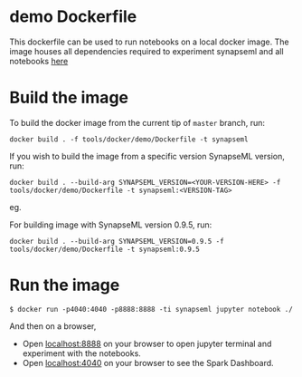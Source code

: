 # demo Dockerfile
This dockerfile can be used to run notebooks on a local docker image. The image houses all dependencies required to experiment synapseml and all notebooks [here](https://github.com/microsoft/SynapseML/tree/master/notebooks/features)

# Build the image
To build the docker image from the current tip of `master` branch, run:

```
docker build . -f tools/docker/demo/Dockerfile -t synapseml
```

If you wish to build the image from a specific version SynapseML version, run:
```
docker build . --build-arg SYNAPSEML_VERSION=<YOUR-VERSION-HERE> -f tools/docker/demo/Dockerfile -t synapseml:<VERSION-TAG>
```

eg.

For building image with SynapseML version 0.9.5, run:
```
docker build . --build-arg SYNAPSEML_VERSION=0.9.5 -f tools/docker/demo/Dockerfile -t synapseml:0.9.5
```

# Run the image
```
$ docker run -p4040:4040 -p8888:8888 -ti synapseml jupyter notebook ./
```
And then on a browser,
- Open [localhost:8888](http://localhost:8888) on your browser to open jupyter terminal and experiment with the notebooks.
- Open [localhost:4040](http://localhost:4040) on your browser to see the Spark Dashboard.
